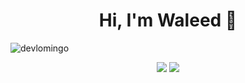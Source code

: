 
<h1 align="center">Hi, I'm Waleed 👋</h1>
<p align="left"> <img src="https://komarev.com/ghpvc/?username=waledkamal&label=Profile%20views&color=0e75b6&style=flat" alt="devlomingo" /> </p>
<p align="center">
    <a href="https://twitter.com/waledk3mal"><img src="https://img.shields.io/badge/twitter-%231FA1F1?style=flat&logo=twitter&logoColor=white"/></a>
    <a href="https://www.linkedin.com/in/waledkamal"><img src="https://img.shields.io/badge/linkedin-%230177B5?style=flat&logo=linkedin&logoColor=white"/></a>
  </p>
  

 
